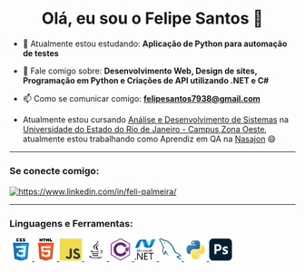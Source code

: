 <h1 align="center">Olá, eu sou o Felipe Santos 👋</h1>

- 🌱 Atualmente estou estudando: **Aplicação de Python para automação de testes**

- 💬 Fale comigo sobre: **Desenvolvimento Web, Design de sites, Programação em Python e Criações de API utilizando .NET e C#**

- 📫 Como se comunicar comigo: **felipesantos7938@gmail.com**

- Atualmente estou cursando [Análise e Desenvolvimento de Sistemas](https://www.fcee.uerj.br/index.php/tecnologia-em-analise-e-desenvolvimento-de-sistemas/) na [Universidade do Estado do Rio de Janeiro - Campus Zona Oeste](http://www.uezo.rj.gov.br/), atualmente estou trabalhando como Aprendiz em QA na [Nasajon](https://nasajon.com.br/) 😄


_______________________________________________

<h3 align="left">Se conecte comigo:</h3>
<p align="left">
<a href="https://www.linkedin.com/in/feli-palmeira/" target="blank"><img align="center" src="https://raw.githubusercontent.com/rahuldkjain/github-profile-readme-generator/master/src/images/icons/Social/linked-in-alt.svg" alt="https://www.linkedin.com/in/feli-palmeira/" height="30" width="40" /></a>
</p>

_______________________________________________
<h3 align="left">Linguagens e Ferramentas:</h3>
<p align="left">
  <a href="https://www.w3schools.com/css/" target="_blank" rel="noreferrer"> <img src="https://raw.githubusercontent.com/devicons/devicon/master/icons/css3/css3-original-wordmark.svg" alt="CSS3" width="40" height="40"/> </a>
  <a href="https://www.w3.org/html/" target="_blank" rel="noreferrer"> <img src="https://raw.githubusercontent.com/devicons/devicon/master/icons/html5/html5-original-wordmark.svg" alt="html5" width="40" height="40"/> </a>
  <a href="https://developer.mozilla.org/en-US/docs/Web/JavaScript" target="_blank" rel="noreferrer"> <img src="https://raw.githubusercontent.com/devicons/devicon/master/icons/javascript/javascript-original.svg" alt="javascript" width="40" height="40"/> </a>
  <a href="https://www.java.com/en/download/help/whatis_java.html" target="_blank" rel="noreferrer"> <img src="https://raw.githubusercontent.com/vorillaz/devicons/ba75593fdf8d66496676a90cbf127d721f73e961/!SVG/java.svg" alt="Java" width="40" height="40"/> </a>
  <a href="https://learn.microsoft.com/pt-br/dotnet/csharp/tour-of-csharp/" target="_blank" rel="noreferrer"> <img src="https://raw.githubusercontent.com/devicons/devicon/1119b9f84c0290e0f0b38982099a2bd027a48bf1/icons/csharp/csharp-line.svg" alt="C#" width="40" height="40"/> </a>
  <a href="https://dotnet.microsoft.com/pt-br/learn/dotnet/what-is-dotnet-framework" target="_blank" rel="noreferrer"> <img src="https://raw.githubusercontent.com/devicons/devicon/1119b9f84c0290e0f0b38982099a2bd027a48bf1/icons/dot-net/dot-net-original-wordmark.svg" alt=".NET" width="40" height="40"/> </a>
  <a href="https://www.mysql.com/" rel="noreferrer"> <img src="https://raw.githubusercontent.com/devicons/devicon/1119b9f84c0290e0f0b38982099a2bd027a48bf1/icons/mysql/mysql-original.svg" alt="MySQL" width="40" height="40"/> </a>
  <a href="https://www.python.org/" target="_blank" rel="noreferrer"> <img src="https://raw.githubusercontent.com/devicons/devicon/1119b9f84c0290e0f0b38982099a2bd027a48bf1/icons/python/python-original.svg" alt="Python" width="40" height="40"/> </a>
  <a href="https://www.adobe.com/br/products/photoshop.html" target="_blank" rel="noreferrer"> <img src="https://raw.githubusercontent.com/devicons/devicon/1119b9f84c0290e0f0b38982099a2bd027a48bf1/icons/photoshop/photoshop-plain.svg" alt="Photoshop" width="40" height="40"/> </a>
  
</p>

